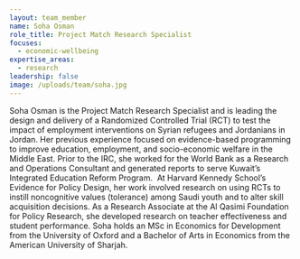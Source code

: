 ```yaml
---
layout: team_member
name: Soha Osman
role_title: Project Match Research Specialist
focuses:
  - economic-wellbeing
expertise_areas:
  - research
leadership: false
image: /uploads/team/soha.jpg
---
```


Soha Osman is the Project Match Research Specialist and is leading the design and delivery of a Randomized Controlled Trial (RCT) to test the impact of employment interventions on Syrian refugees and Jordanians in Jordan. Her previous experience focused on evidence-based programming to improve education, employment, and socio-economic welfare in the Middle East. Prior to the IRC, she worked for the World Bank as a Research and Operations Consultant and generated reports to serve Kuwait’s Integrated Education Reform Program.&nbsp; At Harvard Kennedy School’s Evidence for Policy Design, her work involved research on using RCTs to instill noncognitive values (tolerance) among Saudi youth and to alter skill acquisition decisions. As a Research Associate at the Al Qasimi Foundation for Policy Research, she developed research on teacher effectiveness and student performance. Soha holds an MSc in Economics for Development from the University of Oxford and a Bachelor of Arts in Economics from the American University of Sharjah.&nbsp;